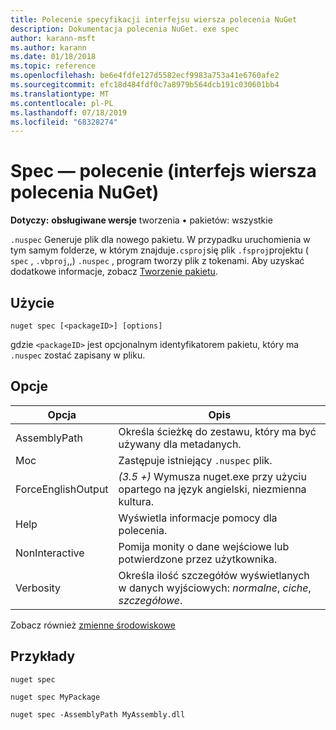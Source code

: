 ```yaml
---
title: Polecenie specyfikacji interfejsu wiersza polecenia NuGet
description: Dokumentacja polecenia NuGet. exe spec
author: karann-msft
ms.author: karann
ms.date: 01/18/2018
ms.topic: reference
ms.openlocfilehash: be6e4fdfe127d5582ecf9983a753a41e6760afe2
ms.sourcegitcommit: efc18d484fdf0c7a8979b564dcb191c030601bb4
ms.translationtype: MT
ms.contentlocale: pl-PL
ms.lasthandoff: 07/18/2019
ms.locfileid: "68328274"
---
```

# <a name="spec-command-nuget-cli"></a>Spec — polecenie (interfejs wiersza polecenia NuGet)

**Dotyczy:** **obsługiwane wersje** tworzenia &bullet; pakietów: wszystkie

`.nuspec` Generuje plik dla nowego pakietu. W przypadku uruchomienia w tym samym folderze, w którym znajduje`.csproj`się plik `.fsproj`projektu ( `spec` , `.vbproj`,,) `.nuspec` , program tworzy plik z tokenami. Aby uzyskać dodatkowe informacje, zobacz [Tworzenie pakietu](../../create-packages/creating-a-package.md).

## <a name="usage"></a>Użycie

```cli
nuget spec [<packageID>] [options]
```

gdzie `<packageID>` jest opcjonalnym identyfikatorem pakietu, który ma `.nuspec` zostać zapisany w pliku.

## <a name="options"></a>Opcje

| Opcja | Opis |
| --- | --- |
| AssemblyPath | Określa ścieżkę do zestawu, który ma być używany dla metadanych. |
| Moc | Zastępuje istniejący `.nuspec` plik. |
| ForceEnglishOutput | *(3.5 +)* Wymusza nuget.exe przy użyciu opartego na język angielski, niezmienna kultura. |
| Help | Wyświetla informacje pomocy dla polecenia. |
| NonInteractive | Pomija monity o dane wejściowe lub potwierdzone przez użytkownika. |
| Verbosity | Określa ilość szczegółów wyświetlanych w danych wyjściowych: *normalne*, *ciche*, *szczegółowe*. |

Zobacz również [zmienne środowiskowe](cli-ref-environment-variables.md)

## <a name="examples"></a>Przykłady

```cli
nuget spec

nuget spec MyPackage

nuget spec -AssemblyPath MyAssembly.dll
```
